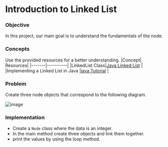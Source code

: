 # Introduction to Linked List

### Objective
In this project, our main goal is to understand the fundamentals of the node.


### Concepts

Use the provided resources for a better understanding.
|Concept|	Resources|
|-------|----------|
|LinkedList Class|[Java Linked List](https://medium.com/@ainayat865/how-to-create-own-linked-list-class-in-java-f62deb30710) |
|Implementing a Linked List in Java |[java Tutorial](https://www.youtube.com/watch?v=zNBxHH04hws) |

### Problem
Create three node objects that correspond to the following diagram.

![image](https://github.com/SAFCSP-Team/data-structures-and-algorithms-bootcamp/assets/148945652/b7787ac8-90dc-4e43-a378-f5714172d5b7)

### Implementation
* Create a `Node` class where the data is an integer.
* In the main method create three objects and link them together.
* print the values by using the loop method.
